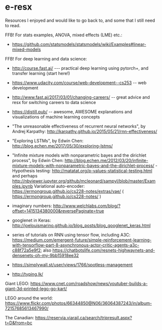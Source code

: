 # e-resx
Resources I enjoyed and would like to go back to, and some that I still need to read.

FFB! For stats examples, ANOVA, mixed effects (LME) etc.:
  - https://github.com/statsmodels/statsmodels/wiki/Examples#linear-mixed-models

FFB! For deep learning and data science:
- http://course.fast.ai/ --- practical deep learning using pytorch+, and transfer learning (start here!)
- https://www.udacity.com/course/web-development--cs253 -- web development 
- http://www.fast.ai/2017/03/01/changing-careers/ -- great advice and resx for switching careers to data science
- https://distill.pub/ -- awesome, AWESOME explanations and visualizations of machine learning concepts

- "The unreasonable effectiveness of recurrent neural networks", by Andrej Karpathy: http://karpathy.github.io/2015/05/21/rnn-effectiveness/
- "Exploring LSTMs", by Edwin Chen: http://blog.echen.me/2017/05/30/exploring-lstms/
- "Infinite mixture models with nonparametric bayes and the dirichlet process", by Edwin Chen: http://blog.echen.me/2012/03/20/infinite-mixture-models-with-nonparametric-bayes-and-the-dirichlet-process/
-Hypothesis testing: http://matatat.org/p-values-statistical-testing.html and perhaps http://nbviewer.jupyter.org/github/mcleonard/sampyl/blob/master/Examples.ipynb
Variational auto-encoder: https://ermongroup.github.io/cs228-notes/extras/vae/ ( https://ermongroup.github.io/cs228-notes/ )
- imaginary numbers: http://www.welchlabs.com/blog/?offset=1415134380000&reversePaginate=true
- googlenet in Keras: http://joelouismarino.github.io/blog_posts/blog_googlenet_keras.html
- series of tutorials on RNN using tensor flow, including A3C: https://medium.com/emergent-future/simple-reinforcement-learning-with-tensorflow-part-8-asynchronous-actor-critic-agents-a3c-c88f72a5e9f2; also https://chatbotslife.com/resnets-highwaynets-and-densenets-oh-my-9bb15918ee32


- https://simplywall.st/user/views/1766/spotless-management


- http://typing.lk/

Giant LEGO: https://www.cnet.com/roadshow/news/youtuber-builds-a-giant-3d-printed-lego-go-kart/

LEGO around the world: https://www.flickr.com/photos/66344850@N06/36064387243/in/album-72157685613467990/

The Canadian: https://reservia.viarail.ca/search/tripresult.aspx?t=D&from=bc
